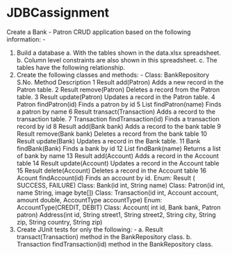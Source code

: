 # JDBCassignment
Create a Bank - Patron CRUD application based on the following information: -
1) Build a database
a. With the tables shown in the data.xlsx spreadsheet.
b. Column level constraints are also shown in this spreadsheet.
c. The tables have the following relationship.
2) Create the following classes and methods: -
Class: BankRepository
S.No.
Method
Description
1
Result add(Patron)
Adds a new record in the Patron table.
2
Result remove(Patron)
Deletes a record from the Patron table.
3
Result update(Patron)
Updates a record in the Patron table.
4
Patron findPatron(id)
Finds a patron by id
5
List<Patron> findPatron(name)
Finds a patron by name
6
Result transact(Transaction)
Adds a record to the transaction table.
7
Transaction findTransaction(id)
Finds a transaction record by id
8
Result add(Bank bank)
Adds a record to the bank table
9
Result remove(Bank bank)
Deletes a record from the bank table
10
Result update(Bank)
Updates a record in the Bank table.
11
Bank findBank(Bank)
Finds a bank by id
12
List<Bank> findBank(name)
Returns a list of bank by name
13
Result add(Account)
Adds a record in the Account table
14
Result update(Account)
Updates a record in the Account table
15
Result delete(Account)
Deletes a record in the Account table
16
Acount findAccount(id)
Finds an account by id.
Enum: Result ( SUCCESS, FAILURE)
Class: Bank(id int, String name)
Class: Patron(id int, name String, image byte[])
Class: Transaction(id int, Account account, amount double, AccountType accountType)
Enum: AccountType(CREDIT, DEBIT)
Class: Account( int id, Bank bank, Patron patron)
Address(int id, String street1, String street2, String city, String zip, String country, String zip)
3) Create JUnit tests for only the following: -
a. Result transact(Transaction) method in the BankRepository class.
b. Transaction findTransaction(id) method in the BankRepository class.

